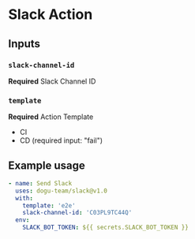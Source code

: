 # Slack Action

## Inputs

### `slack-channel-id`

**Required** Slack Channel ID

### `template`

**Required** Action Template

- CI
- CD (required input: "fail")

## Example usage

```yaml
- name: Send Slack
  uses: dogu-team/slack@v1.0
  with:
    template: 'e2e'
    slack-channel-id: 'C03PL9TC44Q'
  env:
    SLACK_BOT_TOKEN: ${{ secrets.SLACK_BOT_TOKEN }}
```
